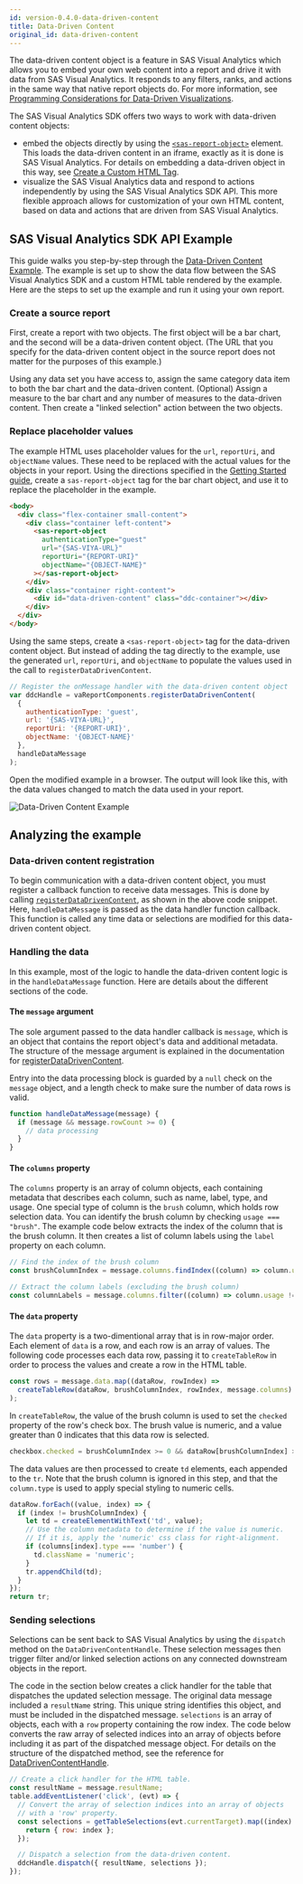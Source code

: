 ```yaml
---
id: version-0.4.0-data-driven-content
title: Data-Driven Content
original_id: data-driven-content
---
```


The data-driven content object is a feature in SAS Visual Analytics which allows you to embed your own web content into
a report and drive it with data from SAS Visual Analytics. It responds to any filters, ranks, and actions in the same
way that native report objects do. For more information, see
<a target="_blank" href="https://documentation.sas.com/?docsetId=varef&docsetTarget=n109mqtyl6quiun1mwfgtcn2s68b.htm&docsetVersion=8.5">Programming
Considerations for Data-Driven Visualizations</a>.

The SAS Visual Analytics SDK offers two ways to work with data-driven content objects:

- embed the objects directly by using the [`<sas-report-object>`](api/SASReportObjectElement.md) element. This loads the
  data-driven content in an iframe, exactly as it is done is SAS Visual Analytics. For details on embedding a
  data-driven object in this way, see [Create a Custom HTML Tag](getting-started.md#create-a-custom-html-tag).
- visualize the SAS Visual Analytics data and respond to actions independently by using the SAS Visual Analytics SDK
  API. This more flexible approach allows for customization of your own HTML content, based on data and actions that are
  driven from SAS Visual Analytics.

## SAS Visual Analytics SDK API Example

This guide walks you step-by-step through the
<a target="_blank" href="https://github.com/sassoftware/visual-analytics-sdk/blob/master/examples/registerDataDrivenContent.html">Data-Driven
Content Example</a>. The example is set up to show the data flow between the SAS Visual Analytics SDK and a custom HTML table rendered by the
example. Here are the steps to set up the example and run it using your own report.

### Create a source report

First, create a report with two objects. The first object will be a bar chart, and the second will be a data-driven
content object. (The URL that you specify for the data-driven content object in the source report does not matter for
the purposes of this example.)

Using any data set you have access to, assign the same category data item to both the bar chart and the data-driven
content. (Optional) Assign a measure to the bar chart and any number of measures to the data-driven content. Then create
a "linked selection" action between the two objects.

### Replace placeholder values

The example HTML uses placeholder values for the `url`, `reportUri`, and `objectName` values. These need to be replaced
with the actual values for the objects in your report. Using the directions specified in the
[Getting Started guide](getting-started.md#create-a-custom-html-tag), create a `sas-report-object` tag for the bar chart
object, and use it to replace the placeholder in the example.

```html
<body>
  <div class="flex-container small-content">
    <div class="container left-content">
      <sas-report-object
        authenticationType="guest"
        url="{SAS-VIYA-URL}"
        reportUri="{REPORT-URI}"
        objectName="{OBJECT-NAME}"
      ></sas-report-object>
    </div>
    <div class="container right-content">
      <div id="data-driven-content" class="ddc-container"></div>
    </div>
  </div>
</body>
```

Using the same steps, create a `<sas-report-object>` tag for the data-driven content object. But instead of
adding the tag directly to the example, use the generated `url`, `reportUri`, and `objectName` to populate the values
used in the call to `registerDataDrivenContent`.

```javascript
// Register the onMessage handler with the data-driven content object
var ddcHandle = vaReportComponents.registerDataDrivenContent(
  {
    authenticationType: 'guest',
    url: '{SAS-VIYA-URL}',
    reportUri: '{REPORT-URI}',
    objectName: '{OBJECT-NAME}'
  },
  handleDataMessage
);
```

Open the modified example in a browser. The output will look like this, with the data values changed to match the data
used in your report.

![Data-Driven Content Example](assets/data-driven-content.png)

## Analyzing the example

### Data-driven content registration

To begin communication with a data-driven content object, you must register a callback function to receive data
messages. This is done by calling [`registerDataDrivenContent`](api/registerDataDrivenContent.md), as shown in the above
code snippet. Here, `handleDataMessage` is passed as the data handler function callback. This function is called any
time data or selections are modified for this data-driven content object.

### Handling the data

In this example, most of the logic to handle the data-driven content logic is in the `handleDataMessage` function. Here
are details about the different sections of the code.

#### The `message` argument

The sole argument passed to the data handler callback is `message`, which is an object that contains the report object's
data and additional metadata. The structure of the message argument is explained in the documentation for
[registerDataDrivenContent](api/registerDataDrivenContent.md).

Entry into the data processing block is guarded by a `null` check on the `message` object, and a length check to make
sure the number of data rows is valid.

```javascript
function handleDataMessage(message) {
  if (message && message.rowCount >= 0) {
    // data processing
  }
}
```

#### The `columns` property

The `columns` property is an array of column objects, each containing metadata that describes each column, such as name,
label, type, and usage. One special type of column is the `brush` column, which holds row selection data. You can
identify the brush column by checking `usage === "brush"`. The example code below extracts the index of the column that
is the brush column. It then creates a list of column labels using the `label` property on each column.

```javascript
// Find the index of the brush column
const brushColumnIndex = message.columns.findIndex((column) => column.usage === 'brush');

// Extract the column labels (excluding the brush column)
const columnLabels = message.columns.filter((column) => column.usage !== 'brush').map((column) => column.label);
```

#### The `data` property

The `data` property is a two-dimentional array that is in row-major order. Each element of `data` is a row, and each row
is an array of values. The following code processes each data row, passing it to `createTableRow` in order to process
the values and create a row in the HTML table.

```javascript
const rows = message.data.map((dataRow, rowIndex) =>
  createTableRow(dataRow, brushColumnIndex, rowIndex, message.columns)
);
```

In `createTableRow`, the value of the brush column is used to set the `checked` property of the row's check box. The
brush value is numeric, and a value greater than 0 indicates that this data row is selected.

```javascript
checkbox.checked = brushColumnIndex >= 0 && dataRow[brushColumnIndex] > 0;
```

The data values are then processed to create `td` elements, each appended to the `tr`. Note that the brush column is
ignored in this step, and that the `column.type` is used to apply special styling to numeric cells.

```javascript
dataRow.forEach((value, index) => {
  if (index != brushColumnIndex) {
    let td = createElementWithText('td', value);
    // Use the column metadata to determine if the value is numeric.
    // If it is, apply the 'numeric' css class for right-alignment.
    if (columns[index].type === 'number') {
      td.className = 'numeric';
    }
    tr.appendChild(td);
  }
});
return tr;
```

### Sending selections

Selections can be sent back to SAS Visual Analytics by using the `dispatch` method on the `DataDrivenContentHandle`.
These selection messages then trigger filter and/or linked selection actions on any connected downstream objects in the
report.

The code in the section below creates a click handler for the table that dispatches the updated selection message. The
original data message included a `resultName` string. This unique string identifies this object, and must be included in
the dispatched message. `selections` is an array of objects, each with a `row` property containing the row index. The
code below converts the raw array of selected indices into an array of objects before including it as part of the
dispatched message object. For details on the structure of the dispatched method, see the reference for
[DataDrivenContentHandle](api/DataDrivenContentHandle.md#dispatchmessage-object-void).

```javascript
// Create a click handler for the HTML table.
const resultName = message.resultName;
table.addEventListener('click', (evt) => {
  // Convert the array of selection indices into an array of objects
  // with a 'row' property.
  const selections = getTableSelections(evt.currentTarget).map((index) => {
    return { row: index };
  });

  // Dispatch a selection from the data-driven content.
  ddcHandle.dispatch({ resultName, selections });
});
```
